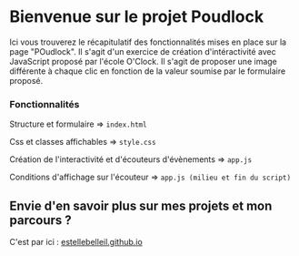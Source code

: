 # Bienvenue sur le projet Poudlock

Ici vous trouverez le récapitulatif des fonctionnalités mises en place sur la page "POudlock". Il s'agit d'un exercice de création d'intéractivité avec JavaScript proposé par l'école O'Clock. Il s'agit de proposer une image différente à chaque clic en fonction de la valeur soumise par le formulaire proposé. 

### Fonctionnalités 

Structure et formulaire => ```index.html```

Css et classes affichables => ```style.css```

Création de l'interactivité et d'écouteurs d'évènements => ```app.js```

Conditions d'affichage sur l'écouteur => ```app.js (milieu et fin du script)```


## Envie d'en savoir plus sur mes projets et mon parcours ?

C'est par ici : [estellebelleil.github.io](https://estellebelleil.github.io " Portfolio - Estelle Belleil ")